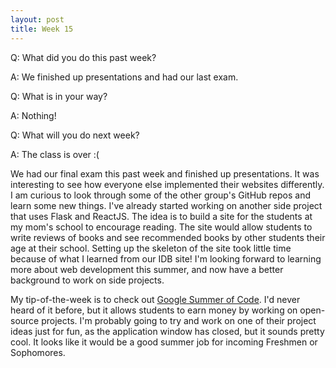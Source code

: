 ```yaml
---
layout: post
title: Week 15
---
```


Q: What did you do this past week?

A: We finished up presentations and had our last exam.

Q: What is in your way?

A: Nothing!

Q: What will you do next week?

A: The class is over :(

We had our final exam this past week and finished up presentations. It was interesting to see how everyone else implemented their websites differently. I am curious to look through some of the other group's GitHub repos and learn some new things. I've already started working on another side project that uses Flask and ReactJS. The idea is to build a site for the students at my mom's school to encourage reading. The site would allow students to write reviews of books and see recommended books by other students their age at their school. Setting up the skeleton of the site took little time because of what I learned from our IDB site! I'm looking forward to learning more about web development this summer, and now have a better background to work on side projects.

My tip-of-the-week is to check out [Google Summer of Code](https://developers.google.com/open-source/gsoc/). I'd never heard of it before, but it allows students to earn money by working on open-source projects. I'm probably going to try and work on one of their project ideas just for fun, as the application window has closed, but it sounds pretty cool. It looks like it would be a good summer job for incoming Freshmen or Sophomores. 
